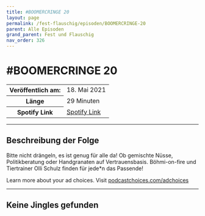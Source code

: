 ```yaml
---
title: #BOOMERCRINGE 20
layout: page
permalink: /fest-flauschig/episoden/BOOMERCRINGE-20
parent: Alle Episoden
grand_parent: Fest und Flauschig
nav_order: 326
---
```


# #BOOMERCRINGE 20
<table class="resp-table dcf-table dcf-table-responsive dcf-table-bordered dcf-table-striped dcf-w-100%">
                    <tbody>
                        <tr>
                            <th scope="row">Veröffentlich am:</th>
                            <td data-label="Veröffentlich am:">18. Mai 2021</td>
                        </tr>
                        <tr>
                            <th scope="row">Länge </th>
                            <td data-label="Länge ">29 Minuten</td>
                        </tr><tr>
                                <th scope="row">Spotify Link</th>
                                <td data-label="Spotify Link"><a href="https://open.spotify.com/episode/1gNqXTSo6BRqH0OuakMVPu">Spotify Link</a></td>
                            </tr></tbody>
                </table>

***

## Beschreibung der Folge

<div>
<p>Bitte nicht drängeln, es ist genug für alle da! Ob gemischte Nüsse, Politikberatung oder Handgranaten auf Vertrauensbasis. Böhmi-on-fire und Tiertrainer Olli Schulz finden für jede*n das Passende!</p><p> </p><p>Learn more about your ad choices. Visit <a href="https://podcastchoices.com/adchoices">podcastchoices.com/adchoices</a></p>  
</div>

***

## Keine Jingles gefunden